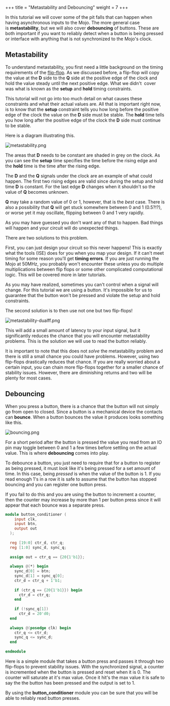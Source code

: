 +++
title = "Metastability and Debouncing"
weight = 7
+++

In this tutorial we will cover some of the pit falls that can happen when having asynchronous inputs to the Mojo. The more general case is **metastability**, but we will also cover **debouncing** of buttons. These are both important if you want to reliably detect when a button is being pressed or interface with anything that is not synchronized to the Mojo's clock.

## Metastability

To understand metastability, you first need a little background on the timing requirements of the [flip-flop](@/tutorials/verilog/mojo/synchronous-logic.md). As we discussed before, a flip-flop will copy the value at the **D** side to the **Q** side at the positive edge of the clock and hold the value steady until the next positive edge. What we didn't  cover was what is known as the **setup** and **hold** timing constraints.

This tutorial will not go into too much detail on what causes these constraints and what their actual values are. All that is important right now, is to know that the **setup** constraint tells you how long before the positive edge of the clock the value on the **D** side must be stable. The **hold** time tells you how long after the positive edge of the clock the **D** side must continue to be stable. 

Here is a diagram illustrating this.

![metastability.png](https://cdn.alchitry.com/verilog/mojo/metastability.png)

The areas that **D** needs to be constant are shaded in grey on the clock. As you can see the **setup** time specifies the time before the rising edge and the **hold** time is the time after the rising edge.

The **D** and the **Q** signals under the clock are an example of what could happen. The first two rising edges are valid since during the setup and hold time **D** is constant. For the last edge **D** changes when it shouldn't so the value of **Q** becomes unknown.

**Q** may take a random value of 0 or 1, however, that is the _best_ case. There is also a possibility that **Q** will get stuck somewhere between 0 and 1 (0.5?!?), or worse yet it may oscillate, flipping between 0 and 1 very rapidly. 

As you may have guessed you don't want any of that to happen. Bad things will happen and your circuit will do unexpected things. 

There are two solutions to this problem.

First, you can just design your circuit so this never happens! This is exactly what the tools (ISE) does for you when you map your design. If it can't meet timing for some reason you'll get **timing errors**. If you are just running the Mojo at 50MHz, you probably won't encounter these unless you do multiple multiplications between flip flops or some other complicated computational logic. This will be covered more in later tutorials.

As you may have realized, sometimes you can't control when a signal will change. For this tutorial we are using a button. It's impossible for us to guarantee that the button won't be pressed and violate the setup and hold constraints. 

The second solution is to then use not one but two flip-flops! 

![metastability-dualff.png](https://cdn.alchitry.com/verilog/mojo/metastability-dualff.png)

This will add a small amount of latency to your input signal, but it significantly reduces the chance that you will encounter metastability problems. This is the solution we will use to read the button reliably.

It is important to note that this does not _solve_ the metastability problem and there is still a small chance you could have problems. However, using two flip-flops drastically reduces that chance. If you are really worried about a certain input, you can chain more flip-flops together for a smaller chance of stability issues. However, there are diminishing returns and two will be plenty for most cases.

## Debouncing

When you press a button, there is a chance that the button will not simply go from open to closed. Since a button is a mechanical device the contacts can **bounce**. When a button bounces the value it produces looks something like this.

![bouncing.png](https://cdn.alchitry.com/verilog/mojo/bouncing.png)

For a short period after the button is pressed the value you read from an IO pin may toggle between 0 and 1 a few times before settling on the actual value. This is where **debouncing** comes into play.

To debounce a button, you just need to require that for a button to register as being pressed, it must _look_ like it's being pressed for a set amount of time. In this case, being _pressed_ is when the value of the button is 1. If you read enough 1's in a row it is safe to assume that the button has stopped bouncing and you can register one button press.

If you fail to do this and you are using the button to increment a counter, then the counter may increase by more than 1 per button press since it will appear that each bounce was a separate press.

```verilog
module button_conditioner (
    input clk,
    input btn,
    output out
  );
 
  reg [19:0] ctr_d, ctr_q;
  reg [1:0] sync_d, sync_q;
 
  assign out = ctr_q == {20{1'b1}};
 
  always @(*) begin
    sync_d[0] = btn;
    sync_d[1] = sync_q[0];
    ctr_d = ctr_q + 1'b1;
 
    if (ctr_q == {20{1'b1}}) begin
      ctr_d = ctr_q;
    end
 
    if (!sync_q[1])
      ctr_d = 20'd0;
  end
 
  always @(posedge clk) begin
    ctr_q <= ctr_d;
    sync_q <= sync_d;
  end
 
endmodule
```

Here is a simple module that takes a button press and passes it through two flip-flops to prevent stability issues. With the synchronized signal, a counter is incremented when the button is pressed and reset when it is 0. The counter will saturate at it's max value. Once it hit's the max value it is safe to say the the button has been pressed and the output is set to 1.

By using the **button_conditioner** module you can be sure that you will be able to reliably read button presses.